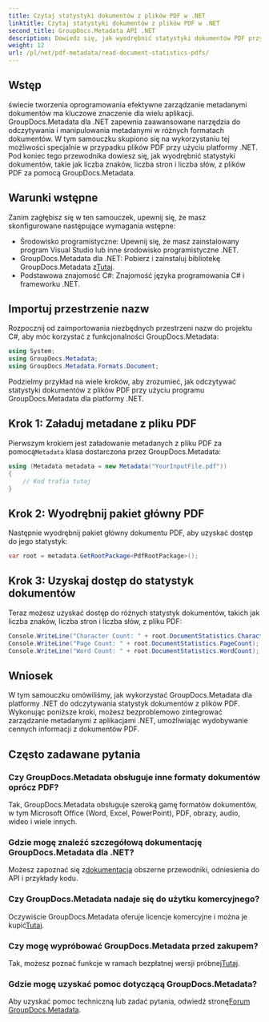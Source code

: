 ```yaml
---
title: Czytaj statystyki dokumentów z plików PDF w .NET
linktitle: Czytaj statystyki dokumentów z plików PDF w .NET
second_title: GroupDocs.Metadata API .NET
description: Dowiedz się, jak wyodrębnić statystyki dokumentów PDF przy użyciu GroupDocs.Metadata dla .NET. Bez wysiłku zwiększ swoje możliwości zarządzania dokumentami.
weight: 12
url: /pl/net/pdf-metadata/read-document-statistics-pdfs/
---
```

## Wstęp
świecie tworzenia oprogramowania efektywne zarządzanie metadanymi dokumentów ma kluczowe znaczenie dla wielu aplikacji. GroupDocs.Metadata dla .NET zapewnia zaawansowane narzędzia do odczytywania i manipulowania metadanymi w różnych formatach dokumentów. W tym samouczku skupiono się na wykorzystaniu tej możliwości specjalnie w przypadku plików PDF przy użyciu platformy .NET. Pod koniec tego przewodnika dowiesz się, jak wyodrębnić statystyki dokumentów, takie jak liczba znaków, liczba stron i liczba słów, z plików PDF za pomocą GroupDocs.Metadata.
## Warunki wstępne
Zanim zagłębisz się w ten samouczek, upewnij się, że masz skonfigurowane następujące wymagania wstępne:
- Środowisko programistyczne: Upewnij się, że masz zainstalowany program Visual Studio lub inne środowisko programistyczne .NET.
-  GroupDocs.Metadata dla .NET: Pobierz i zainstaluj bibliotekę GroupDocs.Metadata z[Tutaj](https://releases.groupdocs.com/metadata/net/).
- Podstawowa znajomość C#: Znajomość języka programowania C# i frameworku .NET.

## Importuj przestrzenie nazw
Rozpocznij od zaimportowania niezbędnych przestrzeni nazw do projektu C#, aby móc korzystać z funkcjonalności GroupDocs.Metadata:
```csharp
using System;
using GroupDocs.Metadata;
using GroupDocs.Metadata.Formats.Document;
```

Podzielmy przykład na wiele kroków, aby zrozumieć, jak odczytywać statystyki dokumentów z plików PDF przy użyciu programu GroupDocs.Metadata dla platformy .NET.
## Krok 1: Załaduj metadane z pliku PDF
 Pierwszym krokiem jest załadowanie metadanych z pliku PDF za pomocą`Metadata` klasa dostarczona przez GroupDocs.Metadata:
```csharp
using (Metadata metadata = new Metadata("YourInputFile.pdf"))
{
    // Kod trafia tutaj
}
```
## Krok 2: Wyodrębnij pakiet główny PDF
Następnie wyodrębnij pakiet główny dokumentu PDF, aby uzyskać dostęp do jego statystyk:
```csharp
var root = metadata.GetRootPackage<PdfRootPackage>();
```
## Krok 3: Uzyskaj dostęp do statystyk dokumentów
Teraz możesz uzyskać dostęp do różnych statystyk dokumentów, takich jak liczba znaków, liczba stron i liczba słów, z pliku PDF:
```csharp
Console.WriteLine("Character Count: " + root.DocumentStatistics.CharacterCount);
Console.WriteLine("Page Count: " + root.DocumentStatistics.PageCount);
Console.WriteLine("Word Count: " + root.DocumentStatistics.WordCount);
```

## Wniosek
W tym samouczku omówiliśmy, jak wykorzystać GroupDocs.Metadata dla platformy .NET do odczytywania statystyk dokumentów z plików PDF. Wykonując poniższe kroki, możesz bezproblemowo zintegrować zarządzanie metadanymi z aplikacjami .NET, umożliwiając wydobywanie cennych informacji z dokumentów PDF.

## Często zadawane pytania
### Czy GroupDocs.Metadata obsługuje inne formaty dokumentów oprócz PDF?
Tak, GroupDocs.Metadata obsługuje szeroką gamę formatów dokumentów, w tym Microsoft Office (Word, Excel, PowerPoint), PDF, obrazy, audio, wideo i wiele innych.
### Gdzie mogę znaleźć szczegółową dokumentację GroupDocs.Metadata dla .NET?
 Możesz zapoznać się z[dokumentacja](https://tutorials.groupdocs.com/metadata/net/) obszerne przewodniki, odniesienia do API i przykłady kodu.
### Czy GroupDocs.Metadata nadaje się do użytku komercyjnego?
 Oczywiście GroupDocs.Metadata oferuje licencje komercyjne i można je kupić[Tutaj](https://purchase.groupdocs.com/buy).
### Czy mogę wypróbować GroupDocs.Metadata przed zakupem?
 Tak, możesz poznać funkcje w ramach bezpłatnej wersji próbnej[Tutaj](https://releases.groupdocs.com/).
### Gdzie mogę uzyskać pomoc dotyczącą GroupDocs.Metadata?
 Aby uzyskać pomoc techniczną lub zadać pytania, odwiedź stronę[Forum GroupDocs.Metadata](https://forum.groupdocs.com/c/metadata/14).